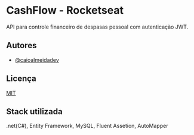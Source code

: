 
# CashFlow - Rocketseat

API para controle financeiro de despasas pessoal com autenticaçào JWT.


## Autores

- [@caioalmeidadev](https://www.github.com/caioalmeidadev)


## Licença

[MIT](https://choosealicense.com/licenses/mit/)


## Stack utilizada

.net(C#), Entity Framework, MySQL, Fluent Assetion, AutoMapper

